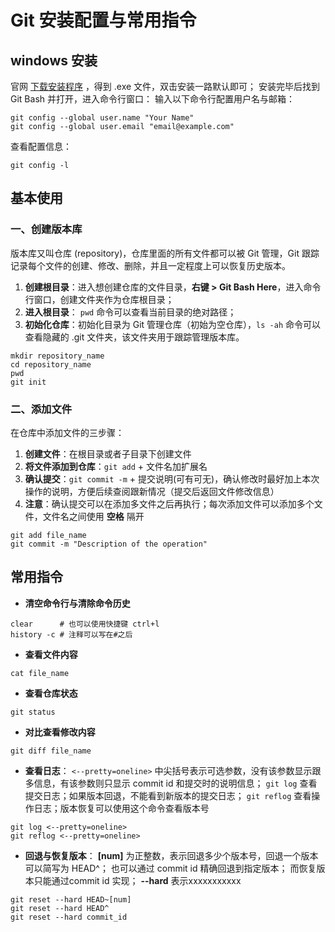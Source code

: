 
# Git 安装配置与常用指令
## windows 安装
官网 [下载安装程序](https://git-scm.com/download/win) ，得到 .exe 文件，双击安装一路默认即可；
安装完毕后找到 Git Bash 并打开，进入命令行窗口：
输入以下命令行配置用户名与邮箱：
```
git config --global user.name "Your Name"
git config --global user.email "email@example.com"
```
查看配置信息：
```
git config -l
```

## 基本使用
### 一、**创建版本库**
版本库又叫仓库 (repository)，仓库里面的所有文件都可以被 Git 管理，Git 跟踪记录每个文件的创建、修改、删除，并且一定程度上可以恢复历史版本。
1. **创建根目录**：进入想创建仓库的文件目录，**右键 > Git Bash Here**，进入命令行窗口，创建文件夹作为仓库根目录；
2. **进入根目录**： `pwd` 命令可以查看当前目录的绝对路径；
3. **初始化仓库**：初始化目录为 Git 管理仓库（初始为空仓库），`ls -ah` 命令可以查看隐藏的 .git 文件夹，该文件夹用于跟踪管理版本库。
```
mkdir repository_name
cd repository_name
pwd
git init
```

### 二、添加文件
在仓库中添加文件的三步骤：
1. **创建文件**：在根目录或者子目录下创建文件
2. **将文件添加到仓库**：`git add` + 文件名加扩展名
3. **确认提交**：`git commit -m` + 提交说明(可有可无)，确认修改时最好加上本次操作的说明，方便后续查阅跟新情况（提交后返回文件修改信息）
4. **注意**：确认提交可以在添加多文件之后再执行；每次添加文件可以添加多个文件，文件名之间使用 **空格** 隔开
```
git add file_name
git commit -m "Description of the operation"
```

## 常用指令
- **清空命令行与清除命令历史**
```
clear      # 也可以使用快捷键 ctrl+l
history -c # 注释可以写在#之后
```
- **查看文件内容**
```
cat file_name
```
- **查看仓库状态**
```
git status
```
- **对比查看修改内容**
```
git diff file_name
```
- **查看日志**：
 `<--pretty=oneline>` 中尖括号表示可选参数，没有该参数显示跟多信息，有该参数则只显示 commit id 和提交时的说明信息；
  `git log` 查看提交日志；如果版本回退，不能看到新版本的提交日志；
  `git reflog` 查看操作日志；版本恢复可以使用这个命令查看版本号
```
git log <--pretty=oneline>
git reflog <--pretty=oneline>
```
- **回退与恢复版本**：
 **[num]** 为正整数，表示回退多少个版本号，回退一个版本可以简写为 HEAD^；
 也可以通过 commit id 精确回退到指定版本；
 而恢复版本只能通过commit id 实现；
 **--hard** 表示xxxxxxxxxxx
```
git reset --hard HEAD~[num]
git reset --hard HEAD^
git reset --hard commit_id
```



